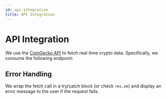 ```yaml
---
id: api-integration
title: API Integration
---
```


# API Integration

We use the [CoinGecko API](https://www.coingecko.com/en/api) to fetch real-time crypto data. Specifically, we consume the following endpoint:


## Error Handling

We wrap the fetch call in a try/catch block (or check `res.ok`) and display an error message to the user if the request fails.
